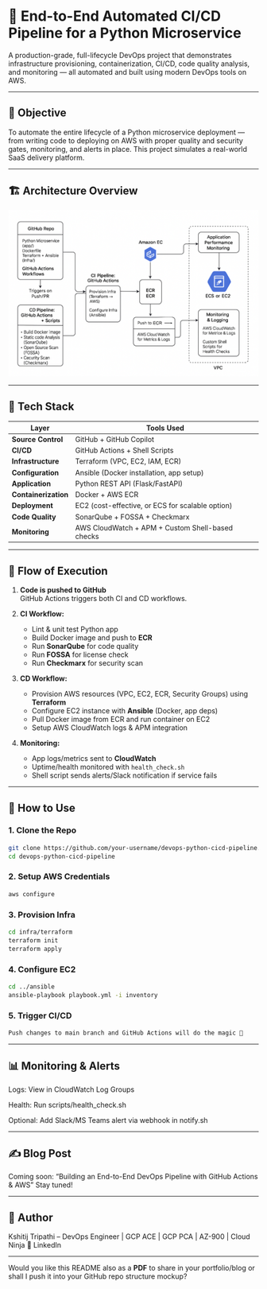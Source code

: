 # 🚀 End-to-End Automated CI/CD Pipeline for a Python Microservice

A production-grade, full-lifecycle DevOps project that demonstrates infrastructure provisioning, containerization, CI/CD, code quality analysis, and monitoring — all automated and built using modern DevOps tools on AWS.

---

## 📌 Objective

To automate the entire lifecycle of a Python microservice deployment — from writing code to deploying on AWS with proper quality and security gates, monitoring, and alerts in place. This project simulates a real-world SaaS delivery platform.

---

## 🏗️ Architecture Overview

![Architecture Diagram](./A_flowchart_diagram_illustrates_an_end-to-end_auto.png)

---

## 🧰 Tech Stack

| Layer               | Tools Used                                           |
|---------------------|------------------------------------------------------|
| **Source Control**   | GitHub + GitHub Copilot                             |
| **CI/CD**            | GitHub Actions + Shell Scripts                      |
| **Infrastructure**   | Terraform (VPC, EC2, IAM, ECR)                      |
| **Configuration**    | Ansible (Docker installation, app setup)            |
| **Application**      | Python REST API (Flask/FastAPI)                     |
| **Containerization** | Docker + AWS ECR                                    |
| **Deployment**       | EC2 (cost-effective, or ECS for scalable option)    |
| **Code Quality**     | SonarQube + FOSSA + Checkmarx                       |
| **Monitoring**       | AWS CloudWatch + APM + Custom Shell-based checks    |

---

## 🔄 Flow of Execution

1. **Code is pushed to GitHub**  
   GitHub Actions triggers both CI and CD workflows.

2. **CI Workflow:**
   - Lint & unit test Python app
   - Build Docker image and push to **ECR**
   - Run **SonarQube** for code quality
   - Run **FOSSA** for license check
   - Run **Checkmarx** for security scan

3. **CD Workflow:**
   - Provision AWS resources (VPC, EC2, ECR, Security Groups) using **Terraform**
   - Configure EC2 instance with **Ansible** (Docker, app deps)
   - Pull Docker image from ECR and run container on EC2
   - Setup AWS CloudWatch logs & APM integration

4. **Monitoring:**
   - App logs/metrics sent to **CloudWatch**
   - Uptime/health monitored with `health_check.sh`
   - Shell script sends alerts/Slack notification if service fails

---

## 📝 How to Use

### 1. Clone the Repo
```bash
git clone https://github.com/your-username/devops-python-cicd-pipeline.git
cd devops-python-cicd-pipeline
```

### 2. Setup AWS Credentials
```bash
aws configure
```

### 3. Provision Infra
```bash
cd infra/terraform
terraform init
terraform apply
```

### 4. Configure EC2
```bash
cd ../ansible
ansible-playbook playbook.yml -i inventory
```

### 5. Trigger CI/CD
```bash
Push changes to main branch and GitHub Actions will do the magic 🎩
```
---

## 📊 Monitoring & Alerts

Logs: View in CloudWatch Log Groups

Health: Run scripts/health_check.sh

Optional: Add Slack/MS Teams alert via webhook in notify.sh

---

## ✍️ Blog Post
Coming soon: “Building an End-to-End DevOps Pipeline with GitHub Actions & AWS”
Stay tuned!

---

## 🤝 Author
Kshitij Tripathi – DevOps Engineer | GCP ACE | GCP PCA | AZ-900 | Cloud Ninja 🧠
LinkedIn

---

Would you like this README also as a **PDF** to share in your portfolio/blog or shall I push it into your GitHub repo structure mockup?


